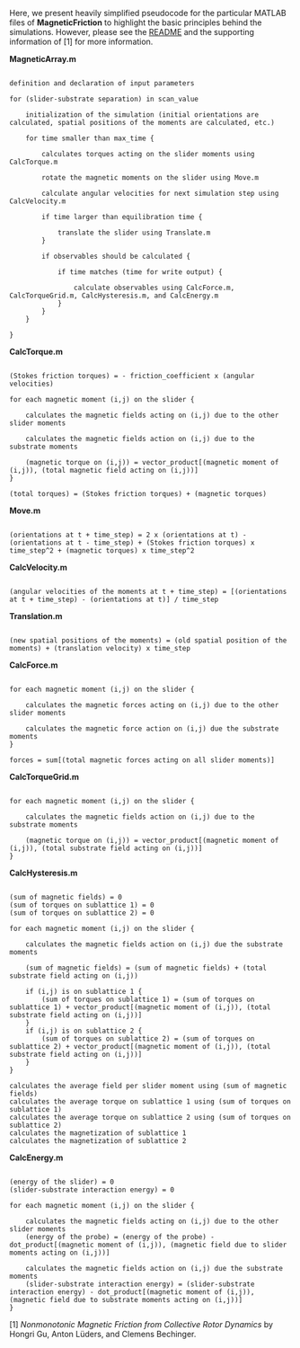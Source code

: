 Here, we present heavily simplified pseudocode for the particular MATLAB files of **MagneticFriction** to highlight the basic principles behind the simulations. However, please see the [README](../README.md) and the supporting information of [1] for more information.



**MagneticArray.m**

```pseudo

definition and declaration of input parameters

for (slider-substrate separation) in scan_value

    initialization of the simulation (initial orientations are calculated, spatial positions of the moments are calculated, etc.)
    
    for time smaller than max_time {

        calculates torques acting on the slider moments using CalcTorque.m

        rotate the magnetic moments on the slider using Move.m

        calculate angular velocities for next simulation step using CalcVelocity.m

        if time larger than equilibration time {

            translate the slider using Translate.m
        }

        if observables should be calculated {

            if time matches (time for write output) {

                calculate observables using CalcForce.m, CalcTorqueGrid.m, CalcHysteresis.m, and CalcEnergy.m
            }    
        }
    }

}
```



**CalcTorque.m** 

```pseudo

(Stokes friction torques) = - friction_coefficient x (angular velocities)

for each magnetic moment (i,j) on the slider {

    calculates the magnetic fields acting on (i,j) due to the other slider moments

    calculates the magnetic fields action on (i,j) due to the substrate moments

    (magnetic torque on (i,j)) = vector_product[(magnetic moment of (i,j)), (total magnetic field acting on (i,j))]
}

(total torques) = (Stokes friction torques) + (magnetic torques)

```



**Move.m** 

```pseudo

(orientations at t + time_step) = 2 x (orientations at t) - (orientations at t - time_step) + (Stokes friction torques) x time_step^2 + (magnetic torques) x time_step^2

```



**CalcVelocity.m** 

```pseudo

(angular velocities of the moments at t + time_step) = [(orientations at t + time_step) - (orientations at t)] / time_step

```



**Translation.m** 

```pseudo

(new spatial positions of the moments) = (old spatial position of the moments) + (translation velocity) x time_step

```



**CalcForce.m** 

```pseudo

for each magnetic moment (i,j) on the slider {

    calculates the magnetic forces acting on (i,j) due to the other slider moments

    calculates the magnetic force action on (i,j) due the substrate moments
}

forces = sum[(total magnetic forces acting on all slider moments)]

```



**CalcTorqueGrid.m** 

```pseudo

for each magnetic moment (i,j) on the slider {

    calculates the magnetic fields action on (i,j) due to the substrate moments
    
    (magnetic torque on (i,j)) = vector_product[(magnetic moment of (i,j)), (total substrate field acting on (i,j))]
}

```



**CalcHysteresis.m** 

```pseudo

(sum of magnetic fields) = 0
(sum of torques on sublattice 1) = 0
(sum of torques on sublattice 2) = 0

for each magnetic moment (i,j) on the slider {

    calculates the magnetic fields action on (i,j) due the substrate moments

    (sum of magnetic fields) = (sum of magnetic fields) + (total substrate field acting on (i,j))

    if (i,j) is on sublattice 1 {
        (sum of torques on sublattice 1) = (sum of torques on sublattice 1) + vector_product[(magnetic moment of (i,j)), (total substrate field acting on (i,j))]
    }
    if (i,j) is on sublattice 2 {
        (sum of torques on sublattice 2) = (sum of torques on sublattice 2) + vector_product[(magnetic moment of (i,j)), (total substrate field acting on (i,j))]
    } 
}

calculates the average field per slider moment using (sum of magnetic fields)
calculates the average torque on sublattice 1 using (sum of torques on sublattice 1)
calculates the average torque on sublattice 2 using (sum of torques on sublattice 2)
calculates the magnetization of sublattice 1
calculates the magnetization of sublattice 2

```



**CalcEnergy.m** 

```pseudo

(energy of the slider) = 0
(slider-substrate interaction energy) = 0

for each magnetic moment (i,j) on the slider {

    calculates the magnetic fields acting on (i,j) due to the other slider moments
    (energy of the probe) = (energy of the probe) - dot_product[(magnetic moment of (i,j)), (magnetic field due to slider moments acting on (i,j))]

    calculates the magnetic fields action on (i,j) due the substrate moments
    (slider-substrate interaction energy) = (slider-substrate interaction energy) - dot_product[(magnetic moment of (i,j)), (magnetic field due to substrate moments acting on (i,j))]
}

```

[1] *Nonmonotonic Magnetic Friction from Collective Rotor Dynamics* by Hongri Gu, Anton Lüders, and Clemens Bechinger.
